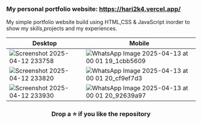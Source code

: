 ### My personal portfolio website: https://hari2k4.vercel.app/

My simple portfolio website build using HTML,CSS & JavaScript inorder to show my skills,projects and my experiences.

| Desktop | Mobile |
|--|--|
|![Screenshot 2025-04-12 233758](https://github.com/user-attachments/assets/91715c17-3477-4c3d-862c-6af245d935e2) |![WhatsApp Image 2025-04-13 at 00 01 19_1cbb5609](https://github.com/user-attachments/assets/bdf5b57d-3d3d-4abc-b6f3-985a0953bb09)|
|![Screenshot 2025-04-12 233820](https://github.com/user-attachments/assets/b683d3a3-49f4-4c9e-a071-1afb6428741f) |![WhatsApp Image 2025-04-13 at 00 01 20_cf9ef7d3](https://github.com/user-attachments/assets/dc0d11f2-226e-468d-bab6-507325fd9b30)|
|![Screenshot 2025-04-12 233930](https://github.com/user-attachments/assets/ff668e98-de8b-4213-b05b-c5f98917d1cc) |![WhatsApp Image 2025-04-13 at 00 01 20_92639a97](https://github.com/user-attachments/assets/60150b10-19f0-49d2-81ea-e781b17c6e3f)|


### <div align="center"> Drop a ⭐ if you like the repository</div>
